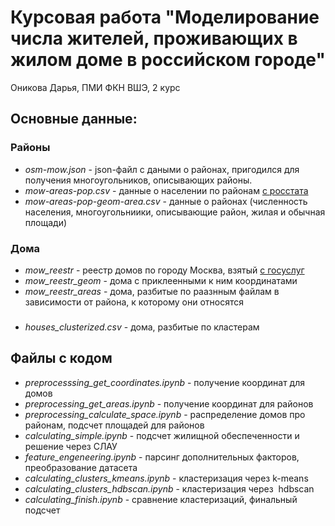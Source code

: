 # Курсовая работа "Моделирование числа жителей, проживающих в жилом доме в российском городе"
Оникова Дарья, ПМИ ФКН ВШЭ, 2 курс

## Основные данные:
### Районы
* _osm-mow.json_ - json-файл с даными о районах, пригодился для получения многоугольников, описывающих районы.
* _mow-areas-pop.csv_ - данные о населении по районам [с росстата](https://77.rosstat.gov.ru/folder/64634)
* _mow-areas-pop-geom-area.csv_ - данные о районах (численность населения, многоугольниики, описывающие район, жилая и обычная площади)
### Дома
* _mow_reestr_ - реестр домов по городу Москва, взятый [с госуслуг](https://dom.gosuslugi.ru/#!/houses)
* _mow_reestr_geom_ - дома с приклеенными к ним координатами
* _mow_reestr_areas_ - дома, разбитые по раазнным файлам в зависимости от района, к которому они относятся

###

* _houses_clusterized.csv_ - дома, разбитые по кластерам

## Файлы с кодом

* _preprocesssing_get_coordinates.ipynb_ - получение координат для домов
* _preprocessing_get_areas.ipynb_ - получение координат для районов
* _preprocessing_calculate_space.ipynb_ - распределение домов про районам, подсчет площадей для районов
* _calculating_simple.ipynb_ - подсчет жилищной обеспеченности и решение через СЛАУ
* _feature_engeneering.ipynb_ - парсинг дополнительных факторов, преобразование датасета
* _calculating_clusters_kmeans.ipynb_ - кластеризация через k-means
* _calculating_clusters_hdbscan.ipynb_ - кластеризация черeз  hdbscan
* _calculating_finish.ipynb_ - сравнение кластеризаций, финальный подсчет
